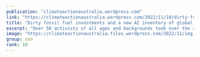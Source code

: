 ```yaml
---
publication: "climateactionaustralia.wordpress.com"
link: "https://climateactionaustralia.wordpress.com/2022/11/10/dirty-fossil-fuel-investments-and-a-new-ai-inventory-of-global-emissions-in-the-spotlight-during-finance-day-at-cop27/"
title: "Dirty fossil fuel investments and a new AI inventory of global emissions in the spotlight during ‘Finance Day’ at COP27"
excerpt: "Over 50 activists of all ages and backgrounds took over the so-called ‘Blue Zone’ – the main area of the conference centre in Sharm el-Sheikh overseen by the UN – to chant “Stop funding fossil fuel…"
image: "https://climateactionaustralia.files.wordpress.com/2022/11/img_1976.jpg?w=1200"
group: con
rank: 10
---
```

